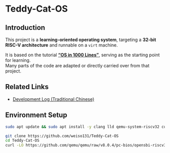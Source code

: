 # Teddy-Cat-OS

## Introduction
This project is a **learning-oriented operating system**, targeting a **32-bit RISC-V architecture** and runnable on a `virt` machine.  

It is based on the tutorial [**“OS in 1000 Lines”**](https://operating-system-in-1000-lines.vercel.app/en/), serving as the starting point for learning.  
Many parts of the code are adapted or directly carried over from that project.

## Related Links
- [Development Log (Traditional Chinese)](https://hackmd.io/@weiso131/teddy-cat-os)

## Environment Setup
```bash
sudo apt update && sudo apt install -y clang lld qemu-system-riscv32 curl

git clone https://github.com/weiso131/Teddy-Cat-OS
cd Teddy-Cat-OS
curl -LO https://github.com/qemu/qemu/raw/v8.0.4/pc-bios/opensbi-riscv32-generic-fw_dynamic.bin
```
